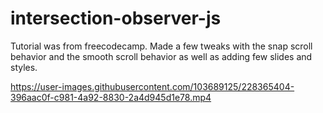 # intersection-observer-js

Tutorial was from freecodecamp. Made a few tweaks with the snap scroll behavior and the smooth scroll behavior as well as adding few slides and styles.



https://user-images.githubusercontent.com/103689125/228365404-396aac0f-c981-4a92-8830-2a4d945d1e78.mp4



